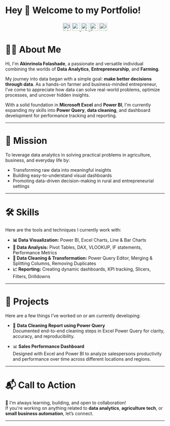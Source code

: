 <h1 align="left">Hey 👋 Welcome to my Portfolio!</h1>

###

<div align="center">
</div>

###

<div align="center">
  <img src="https://img.shields.io/static/v1?message=LinkedIn&logo=linkedin&label=Connect&color=0077B5&logoColor=white&labelColor=&style=for-the-badge" height="25" alt="linkedin logo"  />
  <a href="bibiire2023@gmail.com" target="_blank">
    <img src="https://img.shields.io/static/v1?message=Gmail&logo=gmail&label=Mail&color=D14836&logoColor=white&labelColor=&style=for-the-badge" height="25" alt="gmail logo"  />
  </a>
  <a href="wa.link/r93gj3" target="_blank">
    <img src="https://img.shields.io/static/v1?message=Whatsapp&logo=whatsapp&label=Chat&color=25D366&logoColor=white&labelColor=&style=for-the-badge" height="25" alt="whatsapp logo"  />
  </a>
  <img src="https://img.shields.io/static/v1?message=Facebook&logo=facebook&label=&color=1877F2&logoColor=white&labelColor=&style=for-the-badge" height="25" alt="facebook logo"  />
  <img src="https://img.shields.io/static/v1?message=Instagram&logo=instagram&label=&color=E4405F&logoColor=white&labelColor=&style=for-the-badge" height="25" alt="instagram logo"  />
</div>

###
# 👩‍💻 About Me

Hi, I'm **Akinrinola Folashade**, a passionate and versatile individual combining the worlds of **Data Analytics**, **Entrepreneurship**, and **Farming**.

My journey into data began with a simple goal: **make better decisions through data**. As a hands-on farmer and business-minded entrepreneur, I’ve come to appreciate how data can solve real-world problems, optimize processes, and uncover hidden insights.

With a solid foundation in **Microsoft Excel** and **Power BI**, I'm currently expanding my skills into **Power Query**, **data cleaning**, and dashboard development for performance tracking and reporting.

---

# 🎯 Mission

To leverage data analytics in solving practical problems in agriculture, business, and everyday life by:
- Transforming raw data into meaningful insights
- Building easy-to-understand visual dashboards
- Promoting data-driven decision-making in rural and entrepreneurial settings

---

# 🛠️ Skills

Here are the tools and techniques I currently work with:

- **📊 Data Visualization:** Power BI, Excel Charts, Line & Bar Charts
- **🧮 Data Analysis:** Pivot Tables, DAX, VLOOKUP, IF statements, Performance Metrics
- **📂 Data Cleaning & Transformation:** Power Query Editor, Merging & Splitting Columns, Removing Duplicates
- **📈 Reporting:** Creating dynamic dashboards, KPI tracking, Slicers, Filters, Drilldowns

---

# 🚧 Projects

Here are a few things I’ve worked on or am currently developing:

- 🧼 **Data Cleaning Report using Power Query**  
  Documented end-to-end cleaning steps in Excel Power Query for clarity, accuracy, and reproducibility.

- 📊 **Sales Performance Dashboard**  
  Designed with Excel and Power BI to analyze salespersons productivity and performance over time across different locations and regions.

---

# 📬 Call to Action

🚀 I'm always learning, building, and open to collaboration!  
If you're working on anything related to **data analytics**, **agriculture tech**, or **small business automation**, let’s connect.

---



<!--
**AkinsDiaries/AkinsDiaries** is a ✨ _special_ ✨ repository because its `README.md` (this file) appears on your GitHub profile.

Here are some ideas to get you started:

- 🔭 I’m currently working on ...
- 🌱 I’m currently learning ...
- 👯 I’m looking to collaborate on ...
- 🤔 I’m looking for help with ...
- 💬 Ask me about ...
- 📫 How to reach me: ...
- 😄 Pronouns: ...
- ⚡ Fun fact: ...
-->
